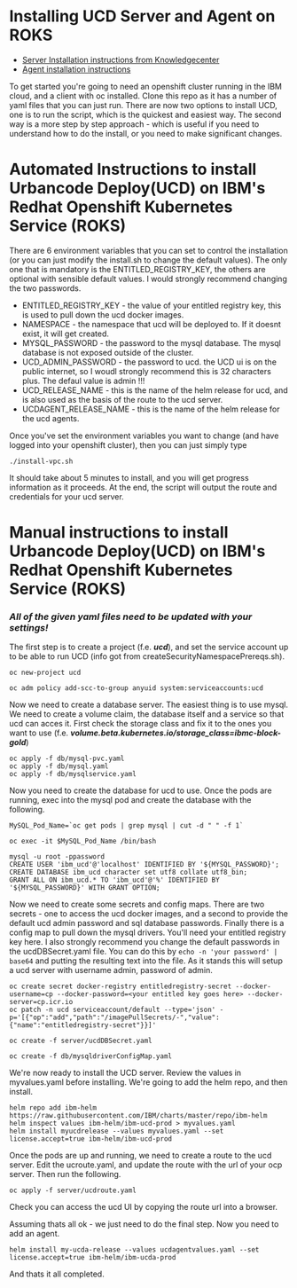 # Installing UCD Server and Agent on ROKS

* [Server Installation instructions from Knowledgecenter](https://www.ibm.com/support/knowledgecenter/SS4GSP_7.1.1/com.ibm.udeploy.install.doc/topics/docker_cloud_over.html)
* [Agent installation instructions](https://www.ibm.com/support/knowledgecenter/SS4GSP_7.1.1/com.ibm.udeploy.install.doc/topics/agent_install_helm_chart.html)

To get started you're going to need an openshift cluster running in the IBM cloud, and a client with oc installed.  Clone this repo as it has a number of yaml files that you can just run.  There are now two options to install UCD, one is to run the script, which is the quickest and easiest way.  The second way is a more step by step approach - which is useful if you need to understand how to do the install, or you need to make significant changes.


# Automated Instructions to install Urbancode Deploy(UCD) on IBM's Redhat Openshift Kubernetes Service (ROKS)
There are 6 environment variables that you can set to control the installation (or you can just modify the install.sh to change the default values).  The only one that is mandatory is the ENTITLED_REGISTRY_KEY, the others are optional with sensible default values.  I would strongly recommend changing the two passwords.

- ENTITLED_REGISTRY_KEY - the value of your entitled registry key, this is used to pull down the ucd docker images.
- NAMESPACE - the namespace that ucd will be deployed to.  If it doesnt exist, it will get created.
- MYSQL_PASSWORD - the password to the mysql database.  The mysql database is not exposed outside of the cluster.
- UCD_ADMIN_PASSWORD - the password to ucd.  the UCD ui is on the public internet, so I woudl strongly recommend this is 32 characters plus.  The defaul value is admin !!!
- UCD_RELEASE_NAME - this is the name of the helm release for ucd, and is also used as the basis of the route to the ucd server.
- UCDAGENT_RELEASE_NAME - this is the name of the helm release for the ucd agents.

Once you've set the environment variables you want to change (and have logged into your openshift cluster), then you can just simply type

```
./install-vpc.sh
```

It should take about 5 minutes to install, and you will get progress information as it proceeds.  At the end, the script will output the route and credentials for your ucd server.

# Manual instructions to install Urbancode Deploy(UCD) on IBM's Redhat Openshift Kubernetes Service (ROKS)

### ***All of the given yaml files need to be updated with your settings!***


The first step is to create a project (f.e. ***ucd***), and set the service account up to be able to run UCD (info got from createSecurityNamespacePrereqs.sh).

```
oc new-project ucd

oc adm policy add-scc-to-group anyuid system:serviceaccounts:ucd
```

Now we need to create a database server.  The easiest thing is to use mysql.  We need to create a volume claim, the database itself and a service so that ucd can acces it.
First check the storage class and fix it to the ones you want to use (f.e. ***volume.beta.kubernetes.io/storage_class=ibmc-block-gold***) 

```
oc apply -f db/mysql-pvc.yaml
oc apply -f db/mysql.yaml
oc apply -f db/mysqlservice.yaml
```

Now you need to create the database for ucd to use.  Once the pods are running, exec into the mysql pod and create the database with the following.

```
MySQL_Pod_Name=`oc get pods | grep mysql | cut -d " " -f 1`

oc exec -it $MySQL_Pod_Name /bin/bash

mysql -u root -ppassword
CREATE USER 'ibm_ucd'@'localhost' IDENTIFIED BY '${MYSQL_PASSWORD}';
CREATE DATABASE ibm_ucd character set utf8 collate utf8_bin;
GRANT ALL ON ibm_ucd.* TO 'ibm_ucd'@'%' IDENTIFIED BY '${MYSQL_PASSWORD}' WITH GRANT OPTION;
```

Now we need to create some secrets and config maps.  There are two secrets - one to access the ucd docker images, and a second to provide the default ucd admin password and sql database passwords.  Finally there is a config map to pull down the mysql drivers.  You'll need your entitled registry key here.  I also strongly recommend you change the default passwords in the ucdDBSecret.yaml file.   You can do this by `echo -n 'your password' | base64` and putting the resulting text into the file.  As it stands this will setup a ucd server with username admin, password of admin.

```
oc create secret docker-registry entitledregistry-secret --docker-username=cp --docker-password=<your entitled key goes here> --docker-server=cp.icr.io
oc patch -n ucd serviceaccount/default --type='json' -p='[{"op":"add","path":"/imagePullSecrets/-","value":{"name":"entitledregistry-secret"}}]'

oc create -f server/ucdDBSecret.yaml

oc create -f db/mysqldriverConfigMap.yaml
```

We're now ready to install the UCD server.  Review the values in myvalues.yaml before installing.  We're going to add the helm repo, and then install.

```
helm repo add ibm-helm https://raw.githubusercontent.com/IBM/charts/master/repo/ibm-helm
helm inspect values ibm-helm/ibm-ucd-prod > myvalues.yaml
helm install myucdrelease --values myvalues.yaml --set license.accept=true ibm-helm/ibm-ucd-prod 
```

Once the pods are up and running, we need to create a route to the ucd server. Edit the ucroute.yaml, and update the route with the url of your ocp server.  Then run the following.

```
oc apply -f server/ucdroute.yaml
```

Check you can access the ucd UI by copying the route url into a browser.  

Assuming thats all ok - we just need to do the final step.  Now you need to add an agent.

```
helm install my-ucda-release --values ucdagentvalues.yaml --set license.accept=true ibm-helm/ibm-ucda-prod
```

And thats it all completed.




